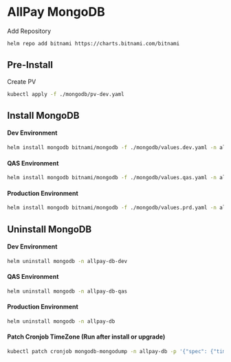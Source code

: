 # AllPay MongoDB
Add Repository
```sh
helm repo add bitnami https://charts.bitnami.com/bitnami
```
## Pre-Install
Create PV
```sh
kubectl apply -f ./mongodb/pv-dev.yaml
```
## Install MongoDB
#### Dev Environment
```sh
helm install mongodb bitnami/mongodb -f ./mongodb/values.dev.yaml -n allpay-db-dev
```
#### QAS Environment
```sh
helm install mongodb bitnami/mongodb -f ./mongodb/values.qas.yaml -n allpay-db-qas
```
#### Production Environment
```sh
helm install mongodb bitnami/mongodb -f ./mongodb/values.prd.yaml -n allpay-db
```

## Uninstall MongoDB
#### Dev Environment
```sh
helm uninstall mongodb -n allpay-db-dev
```
#### QAS Environment
```sh
helm uninstall mongodb -n allpay-db-qas
```
#### Production Environment
```sh
helm uninstall mongodb -n allpay-db
```
#### Patch Cronjob TimeZone (Run after install or upgrade)
```sh
kubectl patch cronjob mongodb-mongodump -n allpay-db -p '{"spec": {"timeZone": "Asia/Bangkok"}}'
```

